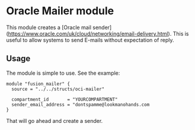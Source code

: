 # Oracle Mailer module
This module creates a [Oracle mail sender] (https://www.oracle.com/uk/cloud/networking/email-delivery.html). This is useful to allow systems to send E-mails without expectation of reply.

## Usage
The module is simple to use. See the example: 

```
module "fusion_mailer" {
  source = "../../structs/oci-mailer"

  compartment_id       = "YOURCOMPARTMENT"
  sender_email_address = "dontspamme@lookmanohands.com
}
```

That will go ahead and create a sender. 